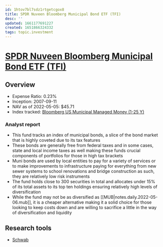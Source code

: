 ```yaml
---
id: 1htov7bl7sdz1rtgetcgox8
title: SPDR Nuveen Bloomberg Municipal Bond ETF (TFI)
desc: ''
updated: 1661177691227
created: 1651866324332
tags: topic.investment
---
```

# [SPDR Nuveen Bloomberg Municipal Bond ETF (TFI)](https://etfdb.com/etf/TFI/#etf-ticker-profile)

## Overview

- Expense Ratio: 0.23%
- Inception: 2007-09-11
- NAV as of 2022-05-05: $45.71
- Index tracked: [Bloomberg US Municipal Managed Money (1-25 Y)](https://etfdb.com/index/bloomberg-us-municipal-managed-money-1-25-y/)

### Analyst report

- This fund tracks an index of municipal bonds, a slice of the bond market that is highly coveted due to its tax features
- These bonds are generally free from federal taxes and in some cases, state and local income taxes as well making these funds crucial components of portfolios for those in high tax brackets
- Muni bonds are used by local entities to pay for a variety of services or to make improvements to infrastructure paying for everything from new sewer systems to school renovations and bridge construction as such, they are relatively low risk instruments
- The fund holds close to 300 securities in total and allocates under 15% of its total assets to its top ten holdings ensuring relatively high levels of diversification
- While the fund may not be as diversified as [[MUB|notes.daily.2022-05-06.mub]], it is a cheaper alternative making it a solid choice for those looking to keep costs down and are willing to sacrifice a little in the way of diversification and liquidity

## Research tools

- [Schwab](https://www.schwab.com/research/etfs/quotes/summary/tfi)
